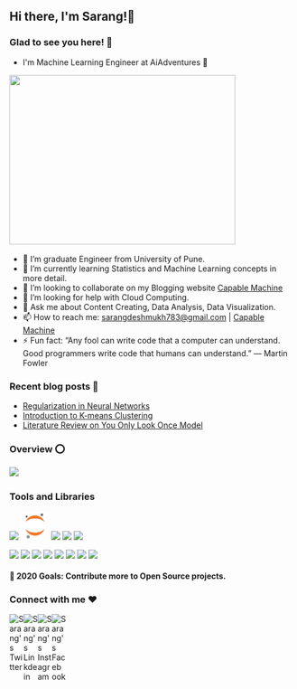 ##  Hi there, I'm Sarang!👋

### Glad to see you here! 🤩  
- I'm Machine Learning Engineer at AiAdventures 👋

 

<img 
src = "https://thumbs.gfycat.com/EvilNextDevilfish-small.gif" width = "400" height ="300"/> 



- 🔭 I’m graduate Engineer from University of Pune.
- 🌱 I’m currently learning Statistics and Machine Learning concepts in more detail.
- 👯 I’m looking to collaborate on my Blogging website [Capable Machine](https://capablemachine.com/)
- 🤔 I’m looking for help with Cloud Computing.
- 💬 Ask me about Content Creating, Data Analysis, Data Visualization. 
- 📫 How to reach me: sarangdeshmukh783@gmail.com | [Capable Machine](https://capablemachine.com/)
- ⚡ Fun fact: “Any fool can write code that a computer can understand. Good programmers write code that humans can understand.” — Martin Fowler

###  Recent blog posts 📌

- [Regularization in Neural Networks](https://capablemachine.com/2020/08/20/regularization-in-neural-networks/)
- [Introduction to K-means Clustering](https://capablemachine.com/2020/08/13/k-means-clustering/)
- [Literature Review on You Only Look Once Model](https://capablemachine.com/2020/07/21/literature-review-on-you-only-look-once-model/)

### Overview ⭕


<img src = "https://github-readme-stats.vercel.app/api?username=SarangDeshmukh7&&show_icons=true&title_color= #FFFFFF&icon_color=bb2acf&text_color=daf7dc&bg_color=151515">

### Tools and Libraries 

<code><img height="50" src="https://firebasestorage.googleapis.com/v0/b/github--images.appspot.com/o/Github%20images%2F25231.svg?alt=media&token=ef2be627-04a6-4f80-afba-bf224281d35a"></code>
<code><img height="50" src="https://raw.githubusercontent.com/github/explore/80688e429a7d4ef2fca1e82350fe8e3517d3494d/topics/jupyter-notebook/jupyter-notebook.png"></code>
<code><img height="50" src="https://cdn.worldvectorlogo.com/logos/visual-studio-code-1.svg"></code>
<code><img height="50" src="https://upload.wikimedia.org/wikipedia/commons/thumb/c/c3/Python-logo-notext.svg/1200px-Python-logo-notext.svg.png"></code>
<code><img height="50" src="https://abutua.com/images/cabutua03.png"></code>

<code><img height="50" src="https://user-images.githubusercontent.com/1217238/65354639-dd928f80-dba4-11e9-833b-bc3e8c6a737d.png"></code>
<code><img height="50" src="https://upload.wikimedia.org/wikipedia/commons/thumb/e/ed/Pandas_logo.svg/1200px-Pandas_logo.svg.png"></code>
<code><img height="50" src="https://cdn-images-1.medium.com/max/1024/1*-QTg-_71YF0SVshMEaKZ_g.png"></code>
<code><img height="50" src="https://miro.medium.com/max/600/0*LZQf7b4u8f97izwV.png"></code>
<code><img height="50" src="https://encrypted-tbn0.gstatic.com/images?q=tbn%3AANd9GcSxluFBnLXSCS5mSKudPHyQy0P3ugmwHYixMg&usqp=CAU"></code>
<code><img height="50" src="https://seaborn.pydata.org/_static/logo-wide-lightbg.svg"></code>
<code><img height="50" src="https://logodix.com/logo/1989939.png"></code>
<code><img height="50" src="https://spin.atomicobject.com/wp-content/uploads/20180917161630/flask.png"></code>




#### 🥅 2020 Goals: Contribute more to Open Source projects.



### Connect with me ❤️




<a href="https://twitter.com/ohidurbappy">
  <img align="left" alt="Sarang's Twitter" width="25px" src="https://cdn.jsdelivr.net/npm/simple-icons@v3/icons/twitter.svg" />
</a>
<a href="https://www.linkedin.com/in/sarang-deshmukh-125197182/">
  <img align="left" alt="Sarang's Linkdein" width="25px" src="https://cdn.jsdelivr.net/npm/simple-icons@v3/icons/linkedin.svg" />
</a>
<a href="https://www.instagram.com/saranghimself/">
  <img align="left" alt="Sarang's Instagram" width="25px" src="https://cdn.jsdelivr.net/npm/simple-icons@v3/icons/instagram.svg" />
</a>
<a href="https://www.facebook.com/sarang.deshmukh.31586">
  <img align="left" alt="Sarang's Facebook" width="25px" src="https://cdn.jsdelivr.net/npm/simple-icons@v3/icons/facebook.svg" />
</a>
 

<b/>

